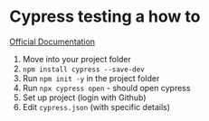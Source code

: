 # Cypress testing a how to

[Official Documentation](https://docs.cypress.io/guides/getting-started/installing-cypress.html#)

1) Move into your project folder
2) `npm install cypress --save-dev`
3) Run `npm init -y` in the project folder
4) Run `npx cypress open` - should open cypress
5) Set up project (login with Github)
6) Edit `cypress.json` (with specific details)
